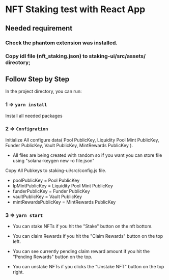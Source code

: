 # NFT Staking test with React App

## Needed requirement

### Check the phantom extension was installed.

### Copy idl file (nft_staking.json) to staking-ui/src/assets/ directory;


## Follow Step by Step

In the project directory, you can run:

### 1 => `yarn install`

Install all needed packages

### 2 => `Configration`

Initialize All configure data( Pool PublicKey, Liquidity Pool Mint PublicKey,\
Funder PublicKey, Vault PublicKey, MintRewards PublicKey ).

- All files are being created with random so if you want you can store file using "solana-keygen new -o file.json"

Copy All Pubkeys to staking-ui/src/config.js file.

- poolPublicKey = Pool PublicKey
- lpMintPublicKey = Liquidity Pool Mint PublicKey
- funderPublicKey = Funder PublicKey
- vaultPublicKey = Vault PublicKey
- mintRewardsPublicKey = MintRewards PublicKey

### 3 => `yarn start`


- You can stake NFTs if you hit the "Stake" button on the nft bottom.

- You can claim Rewards if you hit the "Claim Rewards" button on the top left.

- You can see currently pending claim reward amount if you hit the "Pending Rewards" button on the top.

- You can unstake NFTs if you clicks the "Unstake NFT" button on the top right.
